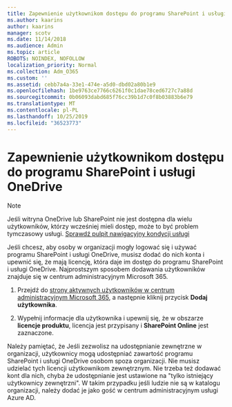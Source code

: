 ```yaml
---
title: Zapewnienie użytkownikom dostępu do programu SharePoint i usługi OneDrive
ms.author: kaarins
author: kaarins
manager: scotv
ms.date: 11/14/2018
ms.audience: Admin
ms.topic: article
ROBOTS: NOINDEX, NOFOLLOW
localization_priority: Normal
ms.collection: Adm_O365
ms.custom: ''
ms.assetid: cebb7a4a-33e1-474e-a5d0-dbd02a80b1e9
ms.openlocfilehash: 1be9763ce7766c6261f0c1dae78ced6727c7a88d
ms.sourcegitcommit: 0b06093dabd685f76cc39b1d7c0f8b03883b6e79
ms.translationtype: MT
ms.contentlocale: pl-PL
ms.lasthandoff: 10/25/2019
ms.locfileid: "36523773"
---
```

# <a name="give-users-access-to-sharepoint-and-onedrive"></a>Zapewnienie użytkownikom dostępu do programu SharePoint i usługi OneDrive

> [!NOTE]
> Jeśli witryna OneDrive lub SharePoint nie jest dostępna dla wielu użytkowników, którzy wcześniej mieli dostęp, może to być problem tymczasowy usługi. [Sprawdź pulpit nawigacyjny kondycji usługi](https://portal.office.com/adminportal/home#/servicehealth)
  
Jeśli chcesz, aby osoby w organizacji mogły logować się i używać programu SharePoint i usługi OneDrive, musisz dodać do nich konta i upewnić się, że mają licencję, która daje im dostęp do programu SharePoint i usługi OneDrive. Najprostszym sposobem dodawania użytkowników znajduje się w centrum administracyjnym Microsoft 365.
  
1. Przejdź do [strony aktywnych użytkowników w centrum administracyjnym Microsoft 365](https://portal.office.com/adminportal/home#/users), a następnie kliknij przycisk **Dodaj użytkownika**.
    
2. Wypełnij informacje dla użytkownika i upewnij się, że w obszarze **licencje produktu**, licencja jest przypisany i **SharePoint Online** jest zaznaczone. 
    
Należy pamiętać, że Jeśli zezwolisz na udostępnianie zewnętrzne w organizacji, użytkownicy mogą udostępniać zawartość programu SharePoint i usługi OneDrive osobom spoza organizacji. Nie musisz udzielać tych licencji użytkownikom zewnętrznym. Nie trzeba też dodawać kont dla nich, chyba że udostępnianie jest ustawione na "tylko istniejący użytkownicy zewnętrzni". W takim przypadku jeśli ludzie nie są w katalogu organizacji, należy dodać je jako gość w centrum administracyjnym usługi Azure AD.
  


